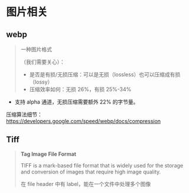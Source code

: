 # 图片相关

## webp

> 一种图片格式
>
> （我们需要关心）：
>
> - 是否是有损/无损压缩：可以是无损（lossless）也可以压缩成有损（lossy）
> - 压缩效率如何：无损 26%，有损 25%-34%

- 支持 alpha 通道，无损压缩需要额外 22% 的字节量。

压缩算法细节：https://developers.google.com/speed/webp/docs/compression

## Tiff

> **Tag Image File Format**
>
> TIFF is a mark-based file format that is widely used for the storage and conversion of images that require high image quality.
>
> 在 file header 中有 label，能在一个文件中处理多个图像

